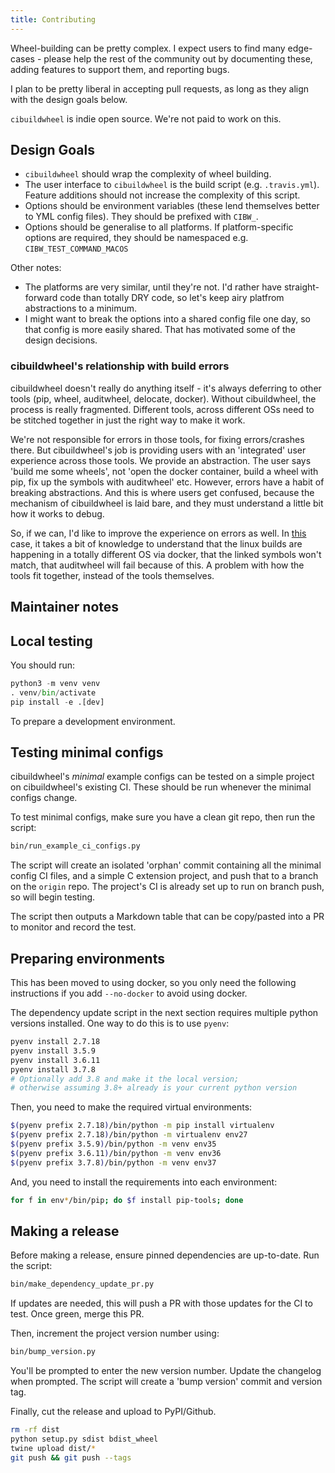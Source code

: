 ```yaml
---
title: Contributing
---
```


Wheel-building can be pretty complex. I expect users to find many edge-cases - please help the rest of the community out by documenting these, adding features to support them, and reporting bugs.

I plan to be pretty liberal in accepting pull requests, as long as they align with the design goals below.

`cibuildwheel` is indie open source. We're not paid to work on this.

Design Goals
------------

- `cibuildwheel` should wrap the complexity of wheel building.
- The user interface to `cibuildwheel` is the build script (e.g. `.travis.yml`). Feature additions should not increase the complexity of this script.
- Options should be environment variables (these lend themselves better to YML config files). They should be prefixed with `CIBW_`.
- Options should be generalise to all platforms. If platform-specific options are required, they should be namespaced e.g. `CIBW_TEST_COMMAND_MACOS`

Other notes:

- The platforms are very similar, until they're not. I'd rather have straight-forward code than totally DRY code, so let's keep airy platfrom abstractions to a minimum.
- I might want to break the options into a shared config file one day, so that config is more easily shared. That has motivated some of the design decisions.

### cibuildwheel's relationship with build errors

cibuildwheel doesn't really do anything itself - it's always deferring to other tools (pip, wheel, auditwheel, delocate, docker). Without cibuildwheel, the process is really fragmented. Different tools, across different OSs need to be stitched together in just the right way to make it work.

We're not responsible for errors in those tools, for fixing errors/crashes there. But cibuildwheel's job is providing users with an 'integrated' user experience across those tools. We provide an abstraction. The user says 'build me some wheels', not 'open the docker container, build a wheel with pip, fix up the symbols with auditwheel' etc.  However, errors have a habit of breaking abstractions. And this is where users get confused, because the mechanism of cibuildwheel is laid bare, and they must understand a little bit how it works to debug.

So, if we can, I'd like to improve the experience on errors as well. In [this](https://github.com/joerick/cibuildwheel/issues/139) case, it takes a bit of knowledge to understand that the linux builds are happening in a totally different OS via docker, that the linked symbols won't match, that auditwheel will fail because of this. A problem with how the tools fit together, instead of the tools themselves.

Maintainer notes
----------------

## Local testing

You should run:

```python
python3 -m venv venv
. venv/bin/activate
pip install -e .[dev]
```

To prepare a development environment.

## Testing minimal configs


cibuildwheel's _minimal_ example configs can be tested on a simple project on cibuildwheel's existing CI. These should be run whenever the minimal configs change.

To test minimal configs, make sure you have a clean git repo, then run the script:

```bash
bin/run_example_ci_configs.py
```

The script will create an isolated 'orphan' commit containing all the minimal config CI files, and a simple C extension project, and push that to a branch on the `origin` repo. The project's CI is already set up to run on branch push, so will begin testing.

The script then outputs a Markdown table that can be copy/pasted into a PR to monitor and record the test.

## Preparing environments

This has been moved to using docker, so you only need the following instructions if you add `--no-docker` to avoid using docker.

The dependency update script in the next section requires multiple python versions installed. One way to do this is to use `pyenv`:

```bash
pyenv install 2.7.18
pyenv install 3.5.9
pyenv install 3.6.11
pyenv install 3.7.8
# Optionally add 3.8 and make it the local version;
# otherwise assuming 3.8+ already is your current python version
```

Then, you need to make the required virtual environments:

```bash
$(pyenv prefix 2.7.18)/bin/python -m pip install virtualenv
$(pyenv prefix 2.7.18)/bin/python -m virtualenv env27
$(pyenv prefix 3.5.9)/bin/python -m venv env35
$(pyenv prefix 3.6.11)/bin/python -m venv env36
$(pyenv prefix 3.7.8)/bin/python -m venv env37
```

<!-- Note for fish users: use zsh/bash for these lines for now, there's not a nice one-line fish replacement -->

And, you need to install the requirements into each environment:

```bash
for f in env*/bin/pip; do $f install pip-tools; done
```


## Making a release

Before making a release, ensure pinned dependencies are up-to-date. Run the script:

```bash
bin/make_dependency_update_pr.py
```

If updates are needed, this will push a PR with those updates for the CI to test. Once green, merge this PR.

Then, increment the project version number using:

```bash
bin/bump_version.py
```

You'll be prompted to enter the new version number. Update the changelog when prompted. The script will create a 'bump version' commit and version tag.

Finally, cut the release and upload to PyPI/Github.

```bash
rm -rf dist
python setup.py sdist bdist_wheel
twine upload dist/*
git push && git push --tags
```
